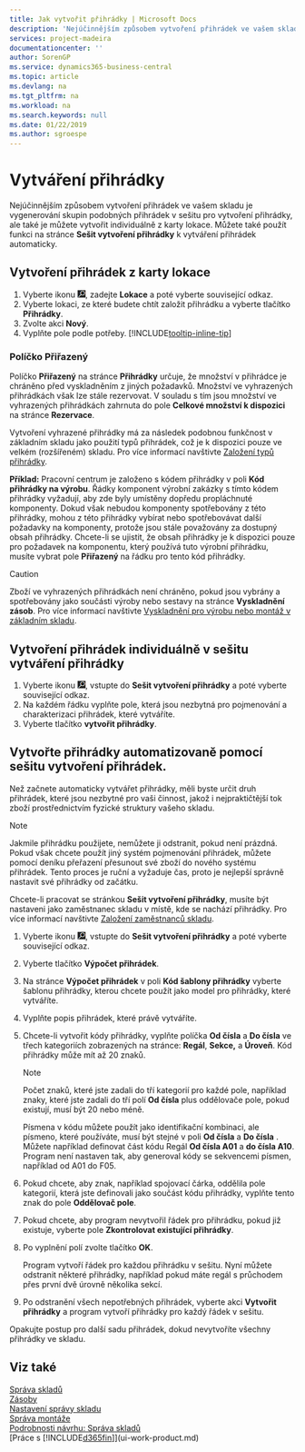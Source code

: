 ```yaml
---
title: Jak vytvořit přihrádky | Microsoft Docs
description: 'Nejúčinnějším způsobem vytvoření přihrádek ve vašem skladu je vygenerování skupin podobných přihrádek v sešitu pro vytvoření přihrádky, ale také je můžete vytvořit individuálně.'
services: project-madeira
documentationcenter: ''
author: SorenGP
ms.service: dynamics365-business-central
ms.topic: article
ms.devlang: na
ms.tgt_pltfrm: na
ms.workload: na
ms.search.keywords: null
ms.date: 01/22/2019
ms.author: sgroespe
---
```

# <a name="create-bins"></a>Vytváření přihrádky
Nejúčinnějším způsobem vytvoření přihrádek ve vašem skladu je vygenerování skupin podobných přihrádek v sešitu pro vytvoření přihrádky, ale také je můžete vytvořit individuálně z karty lokace. Můžete také použít funkci na stránce **Sešit vytvoření přihrádky** k vytváření přihrádek automaticky.  

## <a name="to-create-a-bin-from-the-location-card"></a>Vytvoření přihrádek z karty lokace  
1.  Vyberte ikonu ![Žárovky, která otevře funkci Řekněte mi](media/ui-search/search_small.png "Řekněte mi, co chcete dělat"), zadejte **Lokace** a poté vyberte související odkaz.  
2.  Vyberte lokaci, ze které budete chtít založit přihrádku a vyberte tlačítko **Přihrádky**.  
3. Zvolte akci **Nový**.
4. Vyplňte pole podle potřeby. [!INCLUDE[tooltip-inline-tip](includes/tooltip-inline-tip_md.md)]

### <a name="the-dedicated-field"></a>Políčko Přiřazený
Políčko **Přiřazený** na stránce **Přihrádky** určuje, že množství v přihrádce je chráněno před vyskladněním z jiných požadavků. Množství ve vyhrazených přihrádkách však lze stále rezervovat. V souladu s tím jsou množství ve vyhrazených přihrádkách zahrnuta do pole **Celkové množství k dispozici** na stránce **Rezervace**.

Vytvoření vyhrazené přihrádky má za následek podobnou funkčnost v základním skladu jako použití typů přihrádek, což je k dispozici pouze ve velkém (rozšířeném) skladu. Pro více informací navštivte [Založení typů přihrádky](warehouse-how-to-set-up-bin-types.md).

**Příklad:** Pracovní centrum je založeno s kódem přihrádky v poli **Kód přihrádky na výrobu**. Řádky komponent výrobní zakázky s tímto kódem přihrádky vyžadují, aby zde byly umístěny dopředu propláchnuté komponenty. Dokud však nebudou komponenty spotřebovány z této přihrádky, mohou z této přihrádky vybírat nebo spotřebovávat další požadavky na komponenty, protože jsou stále považovány za dostupný obsah přihrádky. Chcete-li se ujistit, že obsah přihrádky je k dispozici pouze pro požadavek na komponentu, který používá tuto výrobní přihrádku, musíte vybrat pole **Přiřazený** na řádku pro tento kód přihrádky.

> [!Caution]
> Zboží ve vyhrazených přihrádkách není chráněno, pokud jsou vybrány a spotřebovány jako součásti výroby nebo sestavy na stránce **Vyskladnění zásob**. Pro více informací navštivte [Vyskladnění pro výrobu nebo montáž v základním skladu](warehouse-how-to-pick-for-production.md).

## <a name="to-create-bins-individually-in-the-bin-creation-worksheet"></a>Vytvoření přihrádek individuálně v sešitu vytváření přihrádky  
1.  Vyberte ikonu ![Žárovka, která otevře funkci Řeknete mi](media/ui-search/search_small.png "Řekněte mi, co chcete dělat"), vstupte do **Sešit vytvoření přihrádky** a poté vyberte související odkaz.  
2.  Na každém řádku vyplňte pole, která jsou nezbytná pro pojmenování a charakterizaci přihrádek, které vytváříte.  
3.  Vyberte tlačítko **vytvořit přihrádky**.  

## <a name="to-make-bins-automatically-in-the-bin-creation-worksheet"></a>Vytvořte přihrádky automatizovaně pomocí sešitu vytvoření přihrádek.  
Než začnete automaticky vytvářet přihrádky, měli byste určit druh přihrádek, které jsou nezbytné pro vaši činnost, jakož i nejpraktičtější tok zboží prostřednictvím fyzické struktury vašeho skladu.  

> [!NOTE]  
>  Jakmile přihrádku použijete, nemůžete ji odstranit, pokud není prázdná. Pokud však chcete použít jiný systém pojmenování přihrádek, můžete pomocí deníku přeřazení přesunout své zboží do nového systému přihrádek. Tento proces je ruční a vyžaduje čas, proto je nejlepší správně nastavit své přihrádky od začátku.  

Chcete-li pracovat se stránkou **Sešit vytvoření přihrádky**, musíte být nastaveni jako zaměstnanec skladu v místě, kde se nachází přihrádky. Pro více informací navštivte [Založení zaměstnanců skladu](warehouse-how-to-set-up-warehouse-employees.md).    

1.  Vyberte ikonu ![Žárovka, která otevře funkci Řeknete mi](media/ui-search/search_small.png "Řekněte mi, co chcete dělat"), vstupte do **Sešit vytvoření přihrádky** a poté vyberte související odkaz.  
2.  Vyberte tlačítko **Výpočet přihrádek**.
3. Na stránce **Výpočet přihrádek** v poli **Kód šablony přihrádky** vyberte šablonu přihrádky, kterou chcete použít jako model pro přihrádky, které vytváříte.
4.  Vyplňte popis přihrádek, které právě vytváříte.  
5.  Chcete-li vytvořit kódy přihrádky, vyplňte políčka **Od čísla** a **Do čísla** ve třech kategoriích zobrazených na stránce: **Regál**, **Sekce,** a **Úroveň**. Kód přihrádky může mít až 20 znaků.  

    > [!NOTE]  
    >  Počet znaků, které jste zadali do tří kategorií pro každé pole, například znaky, které jste zadali do tří polí **Od čísla** plus oddělovače pole, pokud existují, musí být 20 nebo méně.  

     Písmena v kódu můžete použít jako identifikační kombinaci, ale písmeno, které používáte, musí být stejné v poli **Od čísla** a **Do čísla** . Můžete například definovat část kódu Regál **Od čísla A01** a **do čísla A10**. Program není nastaven tak, aby generoval kódy se sekvencemi písmen, například od A01 do F05.  

6.  Pokud chcete, aby znak, například spojovací čárka, oddělila pole kategorií, která jste definovali jako součást kódu přihrádky, vyplňte tento znak do  pole **Oddělovač pole**.  
7.  Pokud chcete, aby program nevytvořil řádek pro přihrádku, pokud již existuje, vyberte pole **Zkontrolovat existující přihrádky**.  
8. Po vyplnění polí zvolte tlačítko **OK**.

    Program vytvoří řádek pro každou přihrádku v sešitu. Nyní můžete odstranit některé přihrádky, například pokud máte regál s průchodem přes první dvě úrovně několika sekcí.  

9. Po odstranění všech nepotřebných přihrádek, vyberte akci **Vytvořit přihrádky** a program vytvoří přihrádky pro každý řádek v sešitu.  

Opakujte postup pro další sadu přihrádek, dokud nevytvoříte všechny přihrádky ve skladu.  

## <a name="see-also"></a>Viz také  
[Správa skladů](warehouse-manage-warehouse.md)  
[Zásoby](inventory-manage-inventory.md)  
[Nastavení správy skladu](warehouse-setup-warehouse.md)     
[Správa montáže](assembly-assemble-items.md)    
[Podrobnosti návrhu: Správa skladů](design-details-warehouse-management.md)  
[Práce s [!INCLUDE[d365fin](includes/d365fin_md.md)]](ui-work-product.md)
